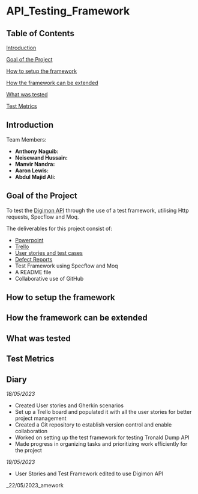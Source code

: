 # API_Testing_Framework

## Table of Contents

[Introduction](#introduction)

[Goal of the Project](#goal-of-the-project)

[How to setup the framework](#how-to-setup-the-framework)

[How the framework can be extended](#how-the-framework-can-be-extended)

[What was tested](#what-was-tested)

[Test Metrics](#test-metrics)

## Introduction

Team Members:

- **Anthony Naguib:**
- **Neisewand Hussain:**
- **Manvir Nandra:**
- **Aaron Lewis:**
- **Abdul Majid Ali:**

## Goal of the Project

To test the [Digimon API](https://digimon-api.vercel.app/) through the use of a test framework, utilising Http requests, Specflow and Moq.

The deliverables for this project consist of:

- [Powerpoint](https://1drv.ms/p/s!AoT1l7CZNPA2gecIiB0fH9UxoPS8Qw?e=tevGag)
- [Trello](https://trello.com/b/dNoa0ZPE/api-mini-project)
- [User stories and test cases](https://docs.google.com/document/d/1zJFW2LcSz0i6N4kiHtgBekK0MjMJCdvdJnzaR8li-bY/edit?usp=sharing)
- [Defect Reports](https://docs.google.com/document/d/1NKk1j_LAY-K7kVNNahKuV2sImFcSqFqKwEa6GN9qdXk/edit?usp=sharing)
- Test Framework using Specflow and Moq
- A README file
- Collaborative use of GitHub

## How to setup the framework

## How the framework can be extended

## What was tested

## Test Metrics

## Diary

_18/05/2023_

- Created User stories and Gherkin scenarios
- Set up a Trello board and populated it with all the user stories for better project management
- Created a Git repository to establish version control and enable collaboration
- Worked on setting up the test framework for testing Tronald Dump API
- Made progress in organizing tasks and prioritizing work efficiently for the project

_19/05/2023_

- User Stories and Test Framework edited to use Digimon API

\_22/05/2023_amework
